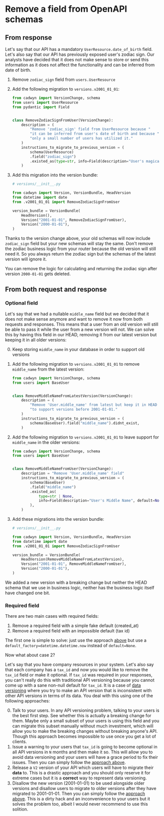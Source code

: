# Remove a field from OpenAPI schemas

## From response

Let's say that our API has a mandatory `UserResource.date_of_birth` field. Let's also say that our API has previously exposed user's zodiac sign. Our analysts have decided that it does not make sense to store or send this information as it does not affect the functionality and can be inferred from date of birth.

1. Remove `zodiac_sign` field from `users.UserResource`
2. Add the following migration to `versions.v2001_01_01`:

    ```python
    from cadwyn import VersionChange, schema
    from users import UserResource
    from pydantic import Field


    class RemoveZodiacSignFromUser(VersionChange):
        description = (
            "Remove 'zodiac_sign' field from UserResource because "
            "it can be inferred from user's date of birth and because "
            "only a small number of users has utilized it."
        )
        instructions_to_migrate_to_previous_version = (
            schema(UserResource)
            .field("zodiac_sign")
            .existed_as(type=str, info=Field(description="User's magical sign")),
        )
    ```

3. Add this migration into the version bundle:

    ```python
    # versions/__init__.py

    from cadwyn import Version, VersionBundle, HeadVersion
    from datetime import date
    from .v2001_01_01 import RemoveZodiacSignFromUser

    version_bundle = VersionBundle(
        HeadVersion(),
        Version("2001-01-01", RemoveZodiacSignFromUser),
        Version("2000-01-01"),
    )
    ```

Thanks to the version change above, your old schemas will now include `zodiac_sign` field but your new schemas will stay the same. Don't remove the zodiac business logic from your router because the old version will still need it. So you always return the zodiac sign but the schemas of the latest version will ignore it.

You can remove the logic for calculating and returning the zodiac sign after version `2000-01-01` gets deleted.

## From both request and response

### Optional field

Let's say that we had a nullable `middle_name` field but we decided that it does not make sense anymore and want to remove it now from both requests and responses. This means that a user from an old version will still be able to pass it while the user from a new version will not. We can solve this by having this field in our HEAD, removing it from our latest version but keeping it in all older versions:

0. Keep storing `middle_name` in your database in order to support old versions
1. Add the following migration to `versions.v2001_01_01` to remove `middle_name` from the latest version:

    ```python
    from cadwyn import VersionChange, schema
    from users import BaseUser


    class RemoveMiddleNameFromLatestVersion(VersionChange):
        description = (
            "Remove 'User.middle_name' from latest but keep it in HEAD "
            "to support versions before 2001-01-01."
        )
        instructions_to_migrate_to_previous_version = (
            schema(BaseUser).field("middle_name").didnt_exist,
        )
    ```

2. Add the following migration to `versions.v2001_01_01` to leave support for `middle_name` in the older versions:

    ```python
    from cadwyn import VersionChange, schema
    from users import BaseUser


    class RemoveMiddleNameFromUser(VersionChange):
        description = "Remove 'User.middle_name' field"
        instructions_to_migrate_to_previous_version = (
            schema(BaseUser)
            .field("middle_name")
            .existed_as(
                type=str | None,
                info=Field(description="User's Middle Name", default=None),
            ),
        )
    ```

3. Add these migrations into the version bundle:

    ```python
    # versions/__init__.py

    from cadwyn import Version, VersionBundle, HeadVersion
    from datetime import date
    from .v2001_01_01 import RemoveZodiacSignFromUser

    version_bundle = VersionBundle(
        HeadVersion(RemoveMiddleNameFromLatestVersion),
        Version("2001-01-01", RemoveMiddleNameFromUser),
        Version("2000-01-01"),
    )
    ```

We added a new version with a breaking change but neither the HEAD schema that we use in business logic, neither has the business logic itself have changed one bit.

### Required field

There are two main cases with required fields:

1. Remove a required field with a simple fake default (created_at)
2. Remove a required field with an impossible default (tax id)

The first one is simple to solve: just use the approach [above](#optional-field) but use a `default_factory=datetime.datetime.now` instead of `default=None`.

Now what about case 2?

Let's say that you have company resources in your system. Let's also say that each company has a `tax_id` and now you would like to remove the `tax_id` field or make it optional. If `tax_id` was required in your responses, you can't really do this with traditional API versioning because you cannot come up with a sane non-null default for `tax_id`. It is a case of [data versioning](../../concepts/beware_of_data_versioning.md) where you try to make an API version that is inconsistent with other API versions in terms of its data. You deal with this using one of the following approaches:

0. Talk to your users. In any API versioning problem, talking to your users is the best first step. See whether this is actually a breaking change for them. Maybe only a small subset of your users is using this field and you can migrate this subset manually without much investment, which will allow you to make the breaking changes without breaking anyone's API. Though this approach becomes impossible to use once you get a lot of clients.
1. Issue a warning to your users that `tax_id` is going to become optional in all API versions in `N` months and then make it so. This will allow you to avoid data versioning and your users will have a grace period to fix their issues. Then you can simply follow the [approach above](#optional-field).
2. Release a `V2` version of your API which users will have to migrate their **data** to. This is a drastic approach and you should only reserve it for extreme cases but it is a **correct** way to represent data versioning.
3. Disallow the new version (2001-01-01) to be used alongside older versions and disallow users to migrate to older versions after they have migrated to 2001-01-01. Then you can simply follow the [approach above](#optional-field). This is a dirty hack and an inconvenience to your users but it solves the problem too, albeit I would never recommend to use this solition.
